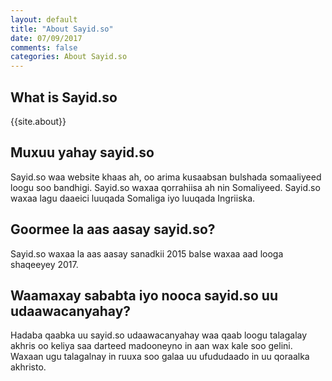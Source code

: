 ```yaml
---
layout: default 
title: "About Sayid.so"
date: 07/09/2017
comments: false
categories: About Sayid.so
---
```

## What is Sayid.so
{{site.about}}

## Muxuu yahay sayid.so
Sayid.so waa website khaas ah, oo arima kusaabsan bulshada somaaliyeed loogu soo bandhigi. Sayid.so waxaa qorrahiisa ah nin Somaliyeed. Sayid.so waxaa lagu daaeici luuqada Somaliga iyo luuqada Ingriiska.

## Goormee la aas aasay sayid.so?
Sayid.so waxaa la aas aasay sanadkii 2015 balse waxaa aad looga shaqeeyey 2017. 

## Waamaxay sababta iyo nooca sayid.so uu udaawacanyahay?
Hadaba qaabka uu sayid.so udaawacanyahay waa qaab loogu talagalay akhris oo keliya saa darteed madooneyno in aan wax kale soo gelini. Waxaan ugu talagalnay in ruuxa soo galaa uu ufududaado in uu qoraalka akhristo.




